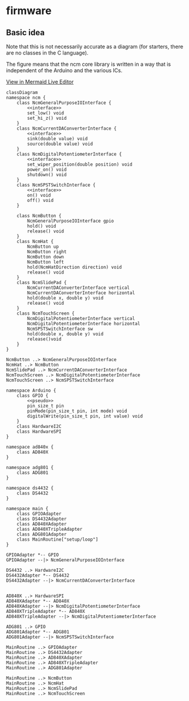 # firmware

## Basic idea

Note that this is not necessarily accurate as a diagram (for starters, there are no classes in the C language).

The figure means that the ncm core library is written in a way that is independent of the Arduino and the various ICs.

[View in Mermaid Live Editor](https://mermaid.live/edit#pako:eNqdVltv2jAU_iuRn7qJMkjZoKiqxMrU8tAVLZU2bZmQFx_AWmJHjl1auv73OTeIE5NewgPJ-b7jcz_JIwo4ATRGQYiTZErxSuDIZwxHkMQ4AIcFkfPoM0dfGcX5GkSXwEDgcK5EzBOY3cyYBLFM2QUzvc7OaCk-P9-LE5CLkG-O3jl3nBJTvqaLrQE81QxfKCGAyenkgrM7EPr4V5mm7O8R4epPCM4dDhU0fOBKBHCQUvdmSldU6jRwqX2iPILX-qND3tAYxEKnkeoTWGm6fK47GPONZmtew_O1koRvWGv2vLl3622oDNav8dJijS-XdUM1U5-VlJxVT29tm1VM-Z665iFp2BQQAk6gNcArLGsmCz9UbJMKulpLG5Bm0iYPYSlrbuZWp1RAkBbMIeXdW_z3QkpgjkktiLauT59pgMMXK6y5oFvOZFUli6RovfuOU9w9tIfg2GO45SpYe4EAqJe_fVysgbSr2EI50ObJ5u3RGvXKWn3fEd3ueWtnZ9y0LQtirpZJd8UuoJaiZfxqYguV1vQcUrKkJ41pv_EngijKuLn1L-ezG3NZxAkowqubIqZskdAtLGR6a8iv9UvmyMQ7jl43TqSBeuZJHtZ3QaVdqX0zX2FBNljAzL2wib35rCjjPmRMRoPevRnxZKplPyzU1ajXr1MvtaxBJclgcOKa1KmXyhrUCFPWTPiE4FiXqKlvAXJ3DwK3gsYhWOHUdwtwrV36xpWkDH75SL-rVPwh5Dz20e_C_YqLzvvj48xlU3p8_O-5-fBZHlLWnkbpjFAzA2XyTKQ00jpA6S_PhGEoawYjdZmhsvYmUhp6ZuwsCbccauIvPDpVTsuVxZCn26hfYSfvRhMpLRwY_0q1d4fvmqIO1pqwDtda0Q7XGrJJMtqySagsUwukV65VXi5dK1hZlqiDIhB6Kon-NM7m0kdyDRH4aKxvCSyxCqWP9CRoKlaSew8sQOMlDhPoIBUTLKH4mt5JY8x-cq6fpVA70hdCJRdVDho_ons07nXQAxq77ml3eDL6OBz2R6ej_qk7fOqgbXZKv9vLL9d1R_1PJ8NBB0F22nXxSZ_-Pf0HS2njBA)

```mermaid
classDiagram
namespace ncm {
    class NcmGeneralPurposeIOInterface {
        <<interface>>
        set_low() void
        set_hi_z() void
    }
    class NcmCurrentDAConverterInterface {
        <<interface>>
        sink(double value) void
        source(double value) void
    }
    class NcmDigitalPotentiometerInterface {
        <<interface>>
        set_wiper_position(double position) void
        power_on() void
        shutdown() void
    }
    class NcmSPSTSwitchInterface {
        <<interface>>
        on() void
        off() void
    }

    class NcmButton {
        NcmGeneralPurposeIOInterface gpio
        hold() void
        release() void
    }
    class NcmHat {
        NcmButton up
        NcmButton right
        NcmButton down
        NcmButton left
        hold(NcmHatDirection direction) void
        release() void
    }
    class NcmSlidePad {
        NcmCurrentDAConverterInterface vertical
        NcmCurrentDAConverterInterface horizontal
        hold(double x, double y) void
        release() void 
    }
    class NcmTouchScreen {
        NcmDigitalPotentiometerInterface vertical
        NcmDigitalPotentiometerInterface horizontal
        NcmSPSTSwitchInterface sw
        hold(double x, double y) void
        release()void
    }
}

NcmButton ..> NcmGeneralPurposeIOInterface
NcmHat ..> NcmButton
NcmSlidePad ..> NcmCurrentDAConverterInterface
NcmTouchScreen ..> NcmDigitalPotentiometerInterface
NcmTouchScreen ..> NcmSPSTSwitchInterface

namespace Arduino {
    class GPIO {
        <<pseudo>>
        pin_size_t pin
        pinMode(pin_size_t pin, int mode) void
        digitalWrite(pin_size_t pin, int value) void
    }
    class HardwareI2C
    class HardwareSPI
}

namespace ad840x {
    class AD840X
}

namespace adg801 {
    class ADG801
}

namespace ds4432 {
    class DS4432
}

namespace main {
    class GPIOAdapter
    class DS4432Adapter
    class AD840XAdapter
    class AD840XTripleAdapter
    class ADG801Adapter
    class MainRoutine["setup/loop"]
}

GPIOAdapter *-- GPIO
GPIOAdapter --|> NcmGeneralPurposeIOInterface

DS4432 ..> HardwareI2C
DS4432Adapter *-- DS4432
DS4432Adapter --|> NcmCurrentDAConverterInterface


AD840X ..> HardwareSPI
AD840XAdapter *-- AD840X
AD840XAdapter --|> NcmDigitalPotentiometerInterface
AD840XTripleAdapter *-- AD840X
AD840XTripleAdapter --|> NcmDigitalPotentiometerInterface

ADG801 ..> GPIO
ADG801Adapter *-- ADG801
ADG801Adapter --|> NcmSPSTSwitchInterface

MainRoutine ..> GPIOAdapter
MainRoutine ..> DS4432Adapter
MainRoutine ..> AD840XAdapter
MainRoutine ..> AD840XTripleAdapter
MainRoutine ..> ADG801Adapter

MainRoutine ..> NcmButton
MainRoutine ..> NcmHat
MainRoutine ..> NcmSlidePad
MainRoutine ..> NcmTouchScreen
```
